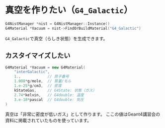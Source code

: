 # 真空を作りたい（``G4_Galactic``）

```cpp
G4NistManager *nist = G4NistManager::Instance()
G4Material *Vacuum = nist->FindOrBuildMaterial("G4_Galactic")
```

``G4_Galactic``で真空（らしき状態）を生成できます。

## カスタイマイズしたい

```cpp
G4Material *Vacuum = new G4Material(
    "interGalactic",
    1.,            // 原子番号
    1.008*g/mole,  // 質量/モル
    1.e-25*g/cm3,  // 密度
    kStateGas,     // G4State: 状態（ガス）
    2.74*kelvin,   // G4double: 温度
    3.e-18*pascal  // G4double: 気圧
)
```

真空は「非常に密度が低いガス」として作ります。
ここの値はGeant4講習会の資料に掲載されていたものを使っています。
